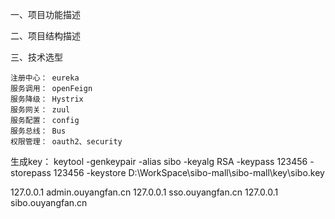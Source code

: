 一、项目功能描述

二、项目结构描述

三、技术选型
    
    注册中心： eureka
    服务调用： openFeign
    服务降级： Hystrix
    服务网关： zuul
    服务配置： config
    服务总线： Bus 
    权限管理： oauth2、security


生成key：
 keytool -genkeypair -alias sibo -keyalg RSA -keypass 123456  -storepass 123456 -keystore D:\WorkSpace\sibo-mall\sibo-mall\key\sibo.key 
 
 127.0.0.1  admin.ouyangfan.cn
 127.0.0.1  sso.ouyangfan.cn
 127.0.0.1  sibo.ouyangfan.cn
 